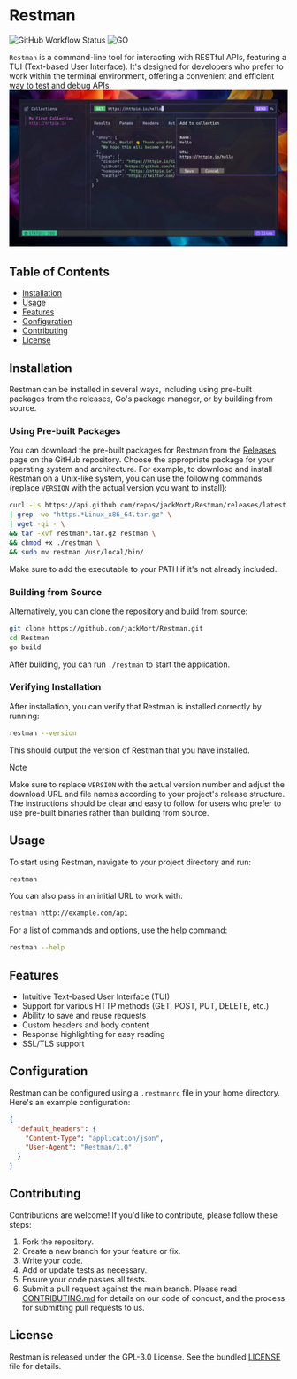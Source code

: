 # Restman
![GitHub Workflow Status](http://img.shields.io/github/actions/workflow/status/jackMort/Restman/go.yml?branch=main&style=for-the-badge)
![GO](https://img.shields.io/badge/Made%20with%20GO-white.svg?style=for-the-badge&logo=go)

`Restman` is a command-line tool for interacting with RESTful APIs, featuring a TUI (Text-based User Interface). It's designed for developers who prefer to work within the terminal environment, offering a convenient and efficient way to test and debug APIs.
![preview image](https://github.com/jackMort/Restman/blob/media/preview.png?raw=true)

## Table of Contents
- [Installation](#installation)
- [Usage](#usage)
- [Features](#features)
- [Configuration](#configuration)
- [Contributing](#contributing)
- [License](#license)

## Installation
Restman can be installed in several ways, including using pre-built packages from the releases, Go's package manager, or by building from source.

### Using Pre-built Packages
You can download the pre-built packages for Restman from the [Releases](https://github.com/jackMort/Restman/releases) page on the GitHub repository. Choose the appropriate package for your operating system and architecture.
For example, to download and install Restman on a Unix-like system, you can use the following commands (replace `VERSION` with the actual version you want to install):
```bash
curl -Ls https://api.github.com/repos/jackMort/Restman/releases/latest \
| grep -wo "https.*Linux_x86_64.tar.gz" \
| wget -qi - \
&& tar -xvf restman*.tar.gz restman \
&& chmod +x ./restman \
&& sudo mv restman /usr/local/bin/
```
Make sure to add the executable to your PATH if it's not already included.

### Building from Source
Alternatively, you can clone the repository and build from source:
```bash
git clone https://github.com/jackMort/Restman.git
cd Restman
go build
```
After building, you can run `./restman` to start the application.

### Verifying Installation
After installation, you can verify that Restman is installed correctly by running:
```bash
restman --version
```
This should output the version of Restman that you have installed.

> [!NOTE]
> Make sure to replace `VERSION` with the actual version number and adjust the download URL and file names according to your project's release structure. The instructions should be clear and easy to follow for users who prefer to use pre-built binaries rather than building from source.

## Usage
To start using Restman, navigate to your project directory and run:
```bash
restman
```
You can also pass in an initial URL to work with:
```bash
restman http://example.com/api
```
For a list of commands and options, use the help command:
```bash
restman --help
```

## Features
- Intuitive Text-based User Interface (TUI)
- Support for various HTTP methods (GET, POST, PUT, DELETE, etc.)
- Ability to save and reuse requests
- Custom headers and body content
- Response highlighting for easy reading
- SSL/TLS support

## Configuration
Restman can be configured using a `.restmanrc` file in your home directory. Here's an example configuration:
```json
{
  "default_headers": {
    "Content-Type": "application/json",
    "User-Agent": "Restman/1.0"
  }
}
```

## Contributing
Contributions are welcome! If you'd like to contribute, please follow these steps:
1. Fork the repository.
2. Create a new branch for your feature or fix.
3. Write your code.
4. Add or update tests as necessary.
5. Ensure your code passes all tests.
6. Submit a pull request against the main branch.
Please read [CONTRIBUTING.md](CONTRIBUTING.md) for details on our code of conduct, and the process for submitting pull requests to us.

## License
Restman is released under the GPL-3.0 License. See the bundled [LICENSE](LICENSE) file for details.
